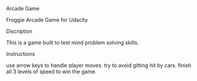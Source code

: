 
Arcade Game

Froggie Arcade Game for Udacity

Discription

This is a game built to test mind problem solving skills.

Instructions

use arrow keys to handle player moves.
try to avoid gitting hit by cars.
finish all 3 levels of speed to win the game.
